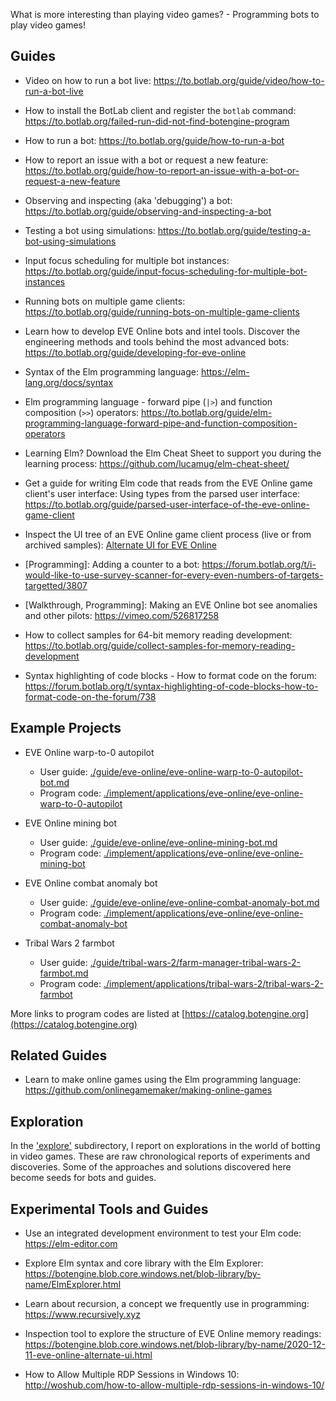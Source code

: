 What is more interesting than playing video games? - Programming bots to play video games!

## Guides

+ Video on how to run a bot live: https://to.botlab.org/guide/video/how-to-run-a-bot-live

+ How to install the BotLab client and register the `botlab` command: https://to.botlab.org/failed-run-did-not-find-botengine-program

+ How to run a bot: https://to.botlab.org/guide/how-to-run-a-bot

+ How to report an issue with a bot or request a new feature: https://to.botlab.org/guide/how-to-report-an-issue-with-a-bot-or-request-a-new-feature

+ Observing and inspecting (aka 'debugging') a bot: https://to.botlab.org/guide/observing-and-inspecting-a-bot

+ Testing a bot using simulations: https://to.botlab.org/guide/testing-a-bot-using-simulations

+ Input focus scheduling for multiple bot instances: https://to.botlab.org/guide/input-focus-scheduling-for-multiple-bot-instances

+ Running bots on multiple game clients: https://to.botlab.org/guide/running-bots-on-multiple-game-clients

+ Learn how to develop EVE Online bots and intel tools. Discover the engineering methods and tools behind the most advanced bots: https://to.botlab.org/guide/developing-for-eve-online

+ Syntax of the Elm programming language: https://elm-lang.org/docs/syntax

+ Elm programming language - forward pipe (`|>`) and function composition (`>>`) operators: https://to.botlab.org/guide/elm-programming-language-forward-pipe-and-function-composition-operators

+ Learning Elm? Download the Elm Cheat Sheet to support you during the learning process: https://github.com/lucamug/elm-cheat-sheet/

+ Get a guide for writing Elm code that reads from the EVE Online game client's user interface: Using types from the parsed user interface: https://to.botlab.org/guide/parsed-user-interface-of-the-eve-online-game-client

+ Inspect the UI tree of an EVE Online game client process (live or from archived samples): [Alternate UI for EVE Online](https://to.botlab.org/guide/alternate-ui-for-eve-online)

+ [Programming]: Adding a counter to a bot: https://forum.botlab.org/t/i-would-like-to-use-survey-scanner-for-every-even-numbers-of-targets-targetted/3807

+ [Walkthrough, Programming]: Making an EVE Online bot see anomalies and other pilots: https://vimeo.com/526817258

+ How to collect samples for 64-bit memory reading development: https://to.botlab.org/guide/collect-samples-for-memory-reading-development

+ Syntax highlighting of code blocks - How to format code on the forum: https://forum.botlab.org/t/syntax-highlighting-of-code-blocks-how-to-format-code-on-the-forum/738

## Example Projects

+ EVE Online warp-to-0 autopilot
  + User guide: [./guide/eve-online/eve-online-warp-to-0-autopilot-bot.md](./guide/eve-online/eve-online-warp-to-0-autopilot-bot.md)
  + Program code: [./implement/applications/eve-online/eve-online-warp-to-0-autopilot](./implement/applications/eve-online/eve-online-warp-to-0-autopilot)

+ EVE Online mining bot
  + User guide: [./guide/eve-online/eve-online-mining-bot.md](./guide/eve-online/eve-online-mining-bot.md)
  + Program code: [./implement/applications/eve-online/eve-online-mining-bot](./implement/applications/eve-online/eve-online-mining-bot)

+ EVE Online combat anomaly bot
  + User guide: [./guide/eve-online/eve-online-combat-anomaly-bot.md](./guide/eve-online/eve-online-combat-anomaly-bot.md)
  + Program code: [./implement/applications/eve-online/eve-online-combat-anomaly-bot](./implement/applications/eve-online/eve-online-combat-anomaly-bot)

+ Tribal Wars 2 farmbot
  + User guide: [./guide/tribal-wars-2/farm-manager-tribal-wars-2-farmbot.md](./guide/tribal-wars-2/farm-manager-tribal-wars-2-farmbot.md)
  + Program code: [./implement/applications/tribal-wars-2/tribal-wars-2-farmbot](./implement/applications/tribal-wars-2/tribal-wars-2-farmbot)


More links to program codes are listed at [https://catalog.botengine.org](https://catalog.botengine.org)

## Related Guides

+ Learn to make online games using the Elm programming language: https://github.com/onlinegamemaker/making-online-games

## Exploration

In the ['explore'](./explore) subdirectory, I report on explorations in the world of botting in video games. These are raw chronological reports of experiments and discoveries. Some of the approaches and solutions discovered here become seeds for bots and guides.


## Experimental Tools and Guides

+ Use an integrated development environment to test your Elm code: https://elm-editor.com

+ Explore Elm syntax and core library with the Elm Explorer: https://botengine.blob.core.windows.net/blob-library/by-name/ElmExplorer.html

+ Learn about recursion, a concept we frequently use in programming: https://www.recursively.xyz

+ Inspection tool to explore the structure of EVE Online memory readings: https://botengine.blob.core.windows.net/blob-library/by-name/2020-12-11-eve-online-alternate-ui.html

+ How to Allow Multiple RDP Sessions in Windows 10: http://woshub.com/how-to-allow-multiple-rdp-sessions-in-windows-10/
